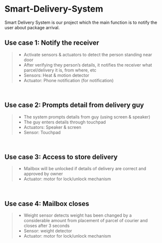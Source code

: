 # Smart-Delivery-System

Smart Delivery System is our project which the main function is to notify the user about package arrival. 

 
## Use case 1: Notify the receiver
> - Activate sensors & actuators to detect the person standing near door
> - After verifying they person’s details, it notifies the receiver what parcel/delivery it is, from where, etc
> - Sensors: Heat & motion detector
> - Actuator: Phone notification (for notification)

<br>

## Use case 2: Prompts detail from delivery guy
> - The system prompts details from guy (using screen & speaker)
> - The guy enters details through touchpad
> - Actuators: Speaker & screen
> - Sensor: Touchpad

<br>

## Use case 3: Access to store delivery
> - Mailbox will be unlocked if details of delivery are correct and approved by owner
> - Actuator: motor for lock/unlock mechanism

<br>

## Use case 4: Mailbox closes
> - Weight sensor detects weight has been changed by a considerable amount from placement of parcel of courier and closes after 3 seconds
> - Sensor: weight detector
> - Actuator: motor for lock/unlock mechanism
